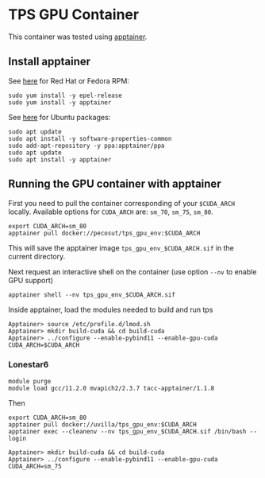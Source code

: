# TPS GPU Container

This container was tested using [apptainer](https://apptainer.org).

## Install apptainer

See [here](https://apptainer.org/docs/admin/main/installation.html#install-rpm-from-epel-or-fedora) for Red Hat or Fedora RPM:

```
sudo yum install -y epel-release
sudo yum install -y apptainer
```

See [here](https://apptainer.org/docs/admin/main/installation.html#install-rpm-from-epel-or-fedora) for Ubuntu packages:

```
sudo apt update
sudo apt install -y software-properties-common
sudo add-apt-repository -y ppa:apptainer/ppa
sudo apt update
sudo apt install -y apptainer
```

## Running the GPU container with apptainer

First you need to pull the container corresponding of your `$CUDA_ARCH` locally.
Available options for `CUDA_ARCH` are: `sm_70`, `sm_75`, `sm_80`.


```
export CUDA_ARCH=sm_80
apptainer pull docker://pecosut/tps_gpu_env:$CUDA_ARCH
```

This will save the apptainer image `tps_gpu_env_$CUDA_ARCH.sif` in the current directory.


Next request an interactive shell on the container (use option `--nv` to enable GPU support)

```
apptainer shell --nv tps_gpu_env_$CUDA_ARCH.sif
```

Inside apptainer, load the modules needed to build and run tps

```
Apptainer> source /etc/profile.d/lmod.sh
Apptainer> mkdir build-cuda && cd build-cuda
Apptainer> ../configure --enable-pybind11 --enable-gpu-cuda CUDA_ARCH=$CUDA_ARCH
```

### Lonestar6

```
module purge
module load gcc/11.2.0 mvapich2/2.3.7 tacc-apptainer/1.1.8
```

Then 

```
export CUDA_ARCH=sm_80
apptainer pull docker://uvilla/tps_gpu_env:$CUDA_ARCH
apptainer exec --cleanenv --nv tps_gpu_env_$CUDA_ARCH.sif /bin/bash --login 
```

```
Apptainer> mkdir build-cuda && cd build-cuda
Apptainer> ../configure --enable-pybind11 --enable-gpu-cuda CUDA_ARCH=sm_75
```